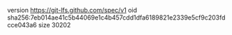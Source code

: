 version https://git-lfs.github.com/spec/v1
oid sha256:7eb014ae41c5b44069e1c4b457cdd1dfa6189821e2339e5cf9c203fdcce043a6
size 30202
